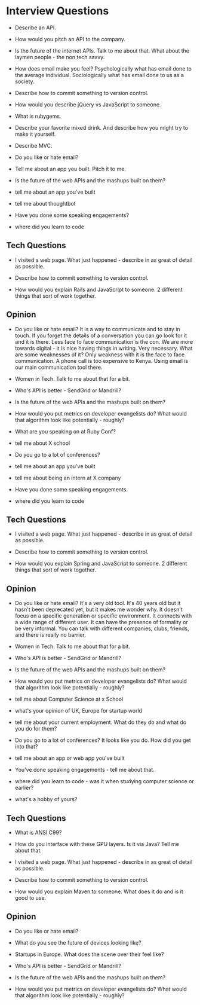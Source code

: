 # Interview Questions

- Describe an API.

- How would you pitch an API to the company.

- Is the future of the internet APIs. Talk to me about that. What about the laymen people - the non tech savvy.

- How does email make you feel? Psychologically what has email done to the average individual. Sociologically what has email done to us as a society.

- Describe how to commit something to version control.

- How would you describe jQuery vs JavaScript to someone.

- What is rubygems.

- Describe your favorite mixed drink. And describe how you might try to make it yourself.

- Describe MVC.

- Do you like or hate email?

- Tell me about an app you built. Pitch it to me.

- Is the future of the web APIs and the mashups built on them?

- tell me about an app you've built
- tell me about thoughtbot

- Have you done some speaking engagements?

- where did you learn to code

## Tech Questions

- I visited a web page. What just happened - describe in as great of detail as possible.

- Describe how to commit something to version control.

- How would you explain Rails and JavaScript to someone. 2 different things that sort of work together.

## Opinion

- Do you like or hate email?
It is a way to communicate and to stay in touch. If you forget the details of a conversation you can go look for it and it is there. Less face to face communication is the con. We are more towards digital - it is nice having things in writing. Very necessary.  What are some weaknesses of it? Only weakness with it is the face to face communication. A phone call is too expensive to Kenya. Using email is our main communication tool there.

- Women in Tech. Talk to me about that for a bit.

- Who's API is better - SendGrid or Mandrill?

- Is the future of the web APIs and the mashups built on them?

- How would you put metrics on developer evangelists do? What would that algorithm look like potentially - roughly?

- What are you speaking on at Ruby Conf?

- tell me about X school

- Do you go to a lot of conferences?

- tell me about an app you've built

- tell me about being an intern at X company

- Have you done some speaking engagements. 

- where did you learn to code

## Tech Questions

- I visited a web page. What just happened - describe in as great of detail as possible.

- Describe how to commit something to version control.

- How would you explain Spring and JavaScript to someone. 2 different things that sort of work together.

## Opinion

- Do you like or hate email?
It's a very old tool. It's 40 years old but it hasn't been deprecated yet, but it makes me wonder why. It doesn't focus on a specific generation or specific environment. It connects with a wide range of different user. It can have the presence of formality or be very informal. You can talk with different companies, clubs, friends, and there is really no barrier. 

- Women in Tech. Talk to me about that for a bit.

- Who's API is better - SendGrid or Mandrill?

- Is the future of the web APIs and the mashups built on them?

- How would you put metrics on developer evangelists do? What would that algorithm look like potentially - roughly?

- tell me about Computer Science at x School

- what's your opinion of UK, Europe for startup world

- tell me about your current employment. What do they do and what do you do for them?

- Do you go to a lot of conferences? It looks like you do. How did you get into that?

- tell me about an app or web app you've built

- You've done speaking engagements - tell me about that. 

- where did you learn to code - was it when studying computer science or earlier?

- what's a hobby of yours?

## Tech Questions

- What is ANSI C99?

- How do you interface with these GPU layers. Is it via Java? Tell me about that.

- I visited a web page. What just happened - describe in as great of detail as possible.

- Describe how to commit something to version control.

- How would you explain Maven to someone. What does it do and is it good to use.

## Opinion

- Do you like or hate email?

- What do you see the future of devices looking like? 

- Startups in Europe. What does the scene over their feel like?

- Who's API is better - SendGrid or Mandrill?

- Is the future of the web APIs and the mashups built on them?

- How would you put metrics on developer evangelists do? What would that algorithm look like potentially - roughly?




